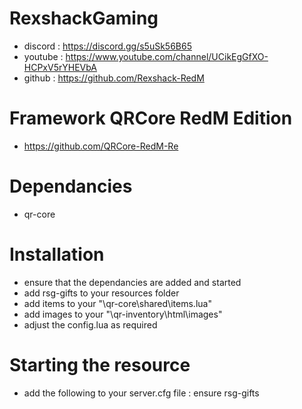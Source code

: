 # RexshackGaming
- discord : https://discord.gg/s5uSk56B65
- youtube : https://www.youtube.com/channel/UCikEgGfXO-HCPxV5rYHEVbA
- github : https://github.com/Rexshack-RedM

# Framework QRCore RedM Edition
- https://github.com/QRCore-RedM-Re

# Dependancies
- qr-core

# Installation
- ensure that the dependancies are added and started
- add rsg-gifts to your resources folder
- add items to your "\qr-core\shared\items.lua"
- add images to your "\qr-inventory\html\images"
- adjust the config.lua as required

# Starting the resource
- add the following to your server.cfg file : ensure rsg-gifts
